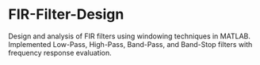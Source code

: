 # FIR-Filter-Design
Design and analysis of FIR filters using windowing techniques in MATLAB. Implemented Low-Pass, High-Pass, Band-Pass, and Band-Stop filters with frequency response evaluation.
